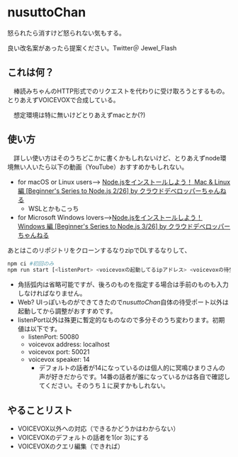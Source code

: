 # nusuttoChan
怒られたら消すけど怒られない気もする。

良い改名案があったら提案ください。Twitter＠ Jewel_Flash
## これは何？
　棒読みちゃんのHTTP形式でのリクエストを代わりに受け取ろうとするもの。とりあえずVOICEVOXで合成している。 

　想定環境は特に無いけどとりあえずmacとか(?)

## 使い方
　詳しい使い方はそのうちどこかに書くかもしれないけど、とりあえずnode環境無い人いたら以下の動画（YouTube）おすすめかもしれない。

* for macOS or Linux users--> [Node.jsをインストールしよう！ Mac & Linux 編 [Beginner's Series to Node.js 2/26] by  クラウドデベロッパーちゃんねる
](https://youtu.be/ySQoRMeUIE8)
	* WSLとかもこっち
* for Microsoft Windows lovers-->[Node.jsをインストールしよう！ Windows 編 [Beginner's Series to Node.js 3/26] by クラウドデベロッパーちゃんねる](https://youtu.be/06SMdezk8Nc)

あとはこのリポジトリをクローンするなりzipでDLするなりして、
```bash
npm ci #初回のみ
npm run start [<listenPort> <voicevoxの起動してるipアドレス> <voicevoxの待受けポート> <voicevoxの話者>]
```

* 角括弧内は省略可能ですが、後ろのものを指定する場合は手前のものも入力しなければなりません。
*  Web? UIっぽいものができてきたので*nusuttoChan*自体の待受ポート以外は起動してから調整がおすすめです。
* listenPort以外は殊更に暫定的なものなので多分そのうち変わります。初期値は以下です。
	* listenPort: 50080
	* voicevox address: localhost
	* voicevox port: 50021
	* voicevox speaker: 14
		* デフォルトの話者が14になっているのは個人的に冥鳴ひまりさんの声が好きだからです。14番の話者が誰になっているかは各自で確認してください。そのうち１に戻すかもしれない。

## やることリスト
* VOICEVOX以外への対応（できるかどうかはわからない）
*  VOICEVOXのデフォルトの話者を1(or 3)にする
* VOICEVOXのクエリ編集（できれば）
